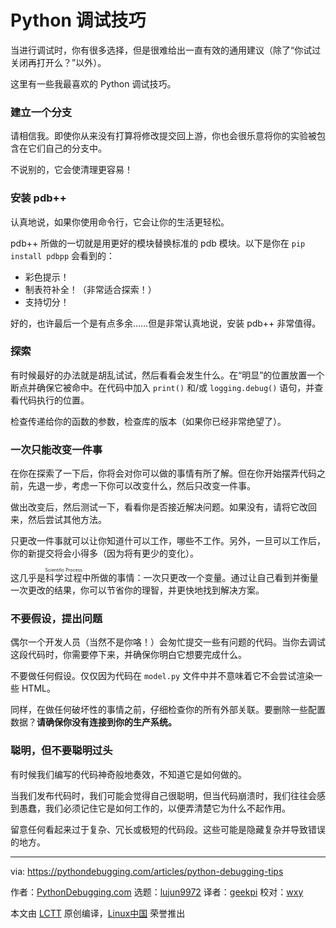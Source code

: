 Python 调试技巧
======

当进行调试时，你有很多选择，但是很难给出一直有效的通用建议（除了“你试过关闭再打开么？”以外）。

这里有一些我最喜欢的 Python 调试技巧。

### 建立一个分支

请相信我。即使你从来没有打算将修改提交回上游，你也会很乐意将你的实验被包含在它们自己的分支中。

不说别的，它会使清理更容易！

### 安装 pdb++

认真地说，如果你使用命令行，它会让你的生活更轻松。

pdb++ 所做的一切就是用更好的模块替换标准的 pdb 模块。以下是你在 `pip install pdbpp` 会看到的：

  * 彩色提示！
  * 制表符补全！（非常适合探索！）
  * 支持切分！

好的，也许最后一个是有点多余……但是非常认真地说，安装 pdb++ 非常值得。

### 探索

有时候最好的办法就是胡乱试试，然后看看会发生什么。在“明显”的位置放置一个断点并确保它被命中。在代码中加入 `print()` 和/或 `logging.debug()` 语句，并查看代码执行的位置。

检查传递给你的函数的参数，检查库的版本（如果你已经非常绝望了）。

### 一次只能改变一件事

在你在探索了一下后，你将会对你可以做的事情有所了解。但在你开始摆弄代码之前，先退一步，考虑一下你可以改变什么，然后只改变一件事。

做出改变后，然后测试一下，看看你是否接近解决问题。如果没有，请将它改回来，然后尝试其他方法。

只更改一件事就可以让你知道什可以工作，哪些不工作。另外，一旦可以工作后，你的新提交将会小得多（因为将有更少的变化）。

这几乎是<ruby>科学过程<rt>Scientific Process</rt></ruby>中所做的事情：一次只更改一个变量。通过让自己看到并衡量一次更改的结果，你可以节省你的理智，并更快地找到解决方案。

### 不要假设，提出问题

偶尔一个开发人员（当然不是你咯！）会匆忙提交一些有问题的代码。当你去调试这段代码时，你需要停下来，并确保你明白它想要完成什么。

不要做任何假设。仅仅因为代码在 `model.py` 文件中并不意味着它不会尝试渲染一些 HTML。

同样，在做任何破坏性的事情之前，仔细检查你的所有外部关联。要删除一些配置数据？**请确保你没有连接到你的生产系统。**

### 聪明，但不要聪明过头

有时候我们编写的代码神奇般地奏效，不知道它是如何做的。

当我们发布代码时，我们可能会觉得自己很聪明，但当代码崩溃时，我们往往会感到愚蠢，我们必须记住它是如何工作的，以便弄清楚它为什么不起作用。

留意任何看起来过于复杂、冗长或极短的代码段。这些可能是隐藏复杂并导致错误的地方。

--------------------------------------------------------------------------------

via: https://pythondebugging.com/articles/python-debugging-tips

作者：[PythonDebugging.com][a]
选题：[lujun9972](https://github.com/lujun9972)
译者：[geekpi](https://github.com/geekpi)
校对：[wxy](https://github.com/wxy)

本文由 [LCTT](https://github.com/LCTT/TranslateProject) 原创编译，[Linux中国](https://linux.cn/) 荣誉推出

[a]:https://pythondebugging.com

